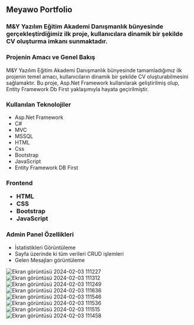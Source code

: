 <h2>Meyawo Portfolio</h2>
<h3>M&Y Yazılım Eğitim Akademi Danışmanlık bünyesinde gerçekleştirdiğimiz ilk proje, kullanıcılara dinamik bir şekilde CV oluşturma imkanı sunmaktadır.</h3>
<h3>Projenin Amacı ve Genel Bakış</h3>
<p>
M&Y Yazılım Eğitim Akademi Danışmanlık bünyesinde tamamladığımız ilk projenin temel amacı, kullanıcıların dinamik bir şekilde CV oluşturabilmesini sağlamaktır. Bu proje, Asp.Net Framework kullanılarak geliştirilmiş olup, Entity Framework Db First yaklaşımıyla hayata geçirilmiştir.</p>
<h3>Kullanılan Teknolojiler</h3>
<ul>
  <li>Asp.Net Framework</li>
  <li>C#</li>
  <li>MVC</li>
  <li>MSSQL</li>
  <li>HTML</li>
  <li>Css</li>
  <li>Bootstrap</li>
  <li>JavaScript</li>
  <li>Entity Framework DB First</li>
</ul>
<h3>Frontend</l3>
<ul>
  <li>HTML</li>
  <li>CSS</li>
  <li>Bootstrap</li>
  <li>JavaScript</li>
</ul>
<h3>Admin Panel Özellikleri</h3>
<ul>
  <li>İstatistikleri Görüntüleme</li>
  <li>Sayfa üzerinde ki tüm verileri CRUD işlemleri</li>
  <li>Gelen Mesajları görüntüleme</li>
</ul>

![Ekran görüntüsü 2024-02-03 111227](https://github.com/ensarsarac/MeyawoPortfolio/assets/76907308/19b159a1-70b2-495b-b510-8469b89517f3)
![Ekran görüntüsü 2024-02-03 111312](https://github.com/ensarsarac/MeyawoPortfolio/assets/76907308/3eff6e02-599a-4eb2-808f-d41e1e363127)
![Ekran görüntüsü 2024-02-03 111249](https://github.com/ensarsarac/MeyawoPortfolio/assets/76907308/a6bad5cd-6788-48e8-852b-1afc14040eef)
![Ekran görüntüsü 2024-02-03 111636](https://github.com/ensarsarac/MeyawoPortfolio/assets/76907308/c8d2c87f-36d9-4b13-9876-f9768b9be9df)
![Ekran görüntüsü 2024-02-03 111546](https://github.com/ensarsarac/MeyawoPortfolio/assets/76907308/9fca6138-89ac-40bb-896d-a22b1b7d2c98)
![Ekran görüntüsü 2024-02-03 111536](https://github.com/ensarsarac/MeyawoPortfolio/assets/76907308/ea8e4f26-0770-42b7-85a1-b321df726e31)
![Ekran görüntüsü 2024-02-03 111515](https://github.com/ensarsarac/MeyawoPortfolio/assets/76907308/9e4dcfbe-14c4-434c-b8c1-da9ff208d1a4)
![Ekran görüntüsü 2024-02-03 111458](https://github.com/ensarsarac/MeyawoPortfolio/assets/76907308/e490d71d-2ed3-4714-9d7c-eb7daa71c2a0)
